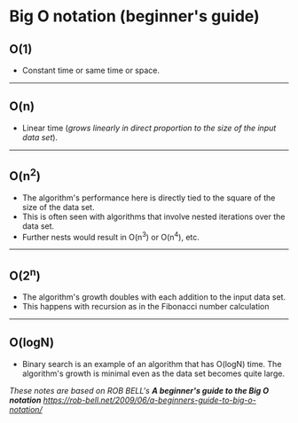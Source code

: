 # Big O notation (beginner's guide)
## O(1)
* Constant time or same time or space.
***
## O(n)
* Linear time (_grows linearly in direct proportion to the size of the input data set_).
***
## O(n<sup>2</sup>) 
* The algorithm's performance here is directly tied to the square of the size of the data set. 
* This is often seen with algorithms that involve nested iterations over the data set. 
* Further nests would result in O(n<sup>3</sup>) or O(n<sup>4</sup>), etc.
***
## O(2<sup>n</sup>)
* The algorithm's growth doubles with each addition to the input data set.
* This happens with recursion as in the Fibonacci number calculation
***
## O(logN)
* Binary search is an example of an algorithm that has O(logN) time. The algorithm's growth is minimal even as the data set becomes quite large.

_These notes are based on ROB BELL's **A beginner's guide to the Big O notation** <https://rob-bell.net/2009/06/a-beginners-guide-to-big-o-notation/>_

